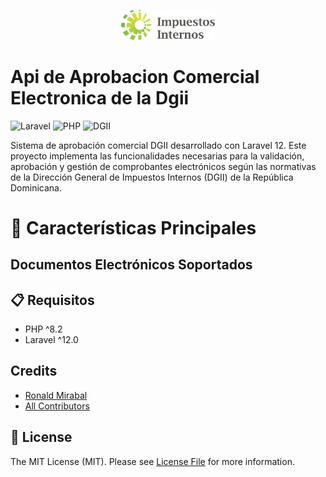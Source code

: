 <p align="center">
  <img src="https://raw.githubusercontent.com/ronaldmirabal/Api-de-aprobacion-comercial-electronica-dgii/main/public/assets/images/dgiilogo.png" alt="Logo" width="150">
</p>

# Api de Aprobacion Comercial Electronica de la Dgii
![Laravel](https://img.shields.io/badge/Laravel-12-red.svg?style=for-the-badge)
![PHP](https://img.shields.io/badge/PHP-8.2+-8A2BE2?style=for-the-badge)
![DGII](https://img.shields.io/badge/DGII-COMPATIBLE-brightgreen?style=for-the-badge)

Sistema de aprobación comercial DGII desarrollado con Laravel 12. Este proyecto implementa las funcionalidades necesarias para la validación, aprobación y gestión de comprobantes electrónicos según las normativas de la Dirección General de Impuestos Internos (DGII) de la República Dominicana.

# :mag_right: Características Principales
## Documentos Electrónicos Soportados

## :clipboard: Requisitos
- PHP ^8.2
- Laravel ^12.0

## Credits

- [Ronald Mirabal](https://github.com/ronaldmirabal)
- [All Contributors](../../contributors)

## 📄 License

The MIT License (MIT). Please see [License File](LICENSE) for more information.

